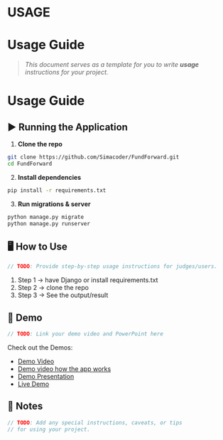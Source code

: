 # USAGE 
# Usage Guide
> *This document serves as a template for you to write **usage** instructions for your project.* 

# Usage Guide

## ▶️ Running the Application
1. **Clone the repo**

```bash
git clone https://github.com/Simacoder/FundForward.git
cd FundForward
```

2. **Install dependencies**

```bash
pip install -r requirements.txt
```

3. **Run migrations & server**

```bash
python manage.py migrate
python manage.py runserver
```

## 🖥️ How to Use
``` c
// TODO: Provide step-by-step usage instructions for judges/users.
```
1. Step 1 -> have Django or install requirements.txt
2. Step 2 -> clone the repo 
3. Step 3 -> See the output/result

## 🎥 Demo
``` c
// TODO: Link your demo video and PowerPoint here
```
Check out the Demos: 
- [Demo Video](https://drive.google.com/file/d/1EmYAPmQbqRqcd0s_QxH8cAm-IAi0dyFa/view?usp=sharing)
- [Demo video how the app works](https://drive.google.com/file/d/164wOa8xzqG_2N51M5ujVqO7b2GTOsc5X/view?usp=sharing)
- [Demo Presentation](https://drive.google.com/file/d/1ESUxJKAW-09gq_rIjZ_OGxc_hkuCOfV4/view?usp=sharing)
- [Live Demo](https://nodumehlezi.pythonanywhere.com)

## 📌 Notes
``` c
// TODO: Add any special instructions, caveats, or tips
// for using your project.
```